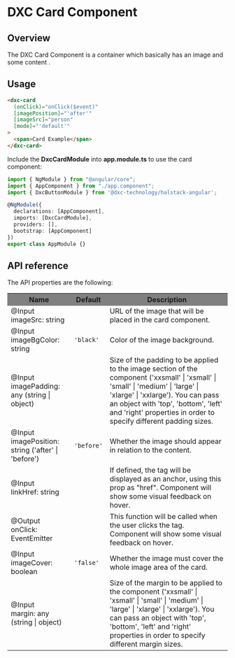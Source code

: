 # DXC Card Component

## Overview

The DXC Card Component is a container which basically has an image and some content .

## Usage

```html
<dxc-card
  (onClick)="onClick($event)"
  [imagePosition]="'after'"
  [imageSrc]="person"
  [mode]="'default'"
>
  <span>Card Example</span>
</dxc-card>
```

Include the **DxcCardModule** into **app.module.ts** to use the card component:

```ts
import { NgModule } from "@angular/core";
import { AppComponent } from "./app.component";
import { DxcButtonModule } from '@dxc-technology/halstack-angular';

@NgModule({
  declarations: [AppComponent],
  imports: [DxcCardModule],
  providers: [],
  bootstrap: [AppComponent]
})
export class AppModule {}
```

## API reference

The API properties are the following:

<table>
  <tr style="background-color: grey">
    <th>Name</th>
    <th>Default</th>
    <th>Description</th>
  </tr>
  <tr>
    <td>@Input<br>imageSrc: string</td>
    <td></td>
    <td>URL of the image that will be placed in the card component.</td>
  </tr>
  <tr>
    <td>@Input<br>imageBgColor: string</td>
    <td><code>'black'</code></td>
    <td>Color of the image background.</td>
  </tr>
  <tr>
    <td>@Input<br>imagePadding: any (string | object)</td>
    <td></td>
    <td>
      Size of the padding to be applied to the image section of the
      component ('xxsmall' | 'xsmall' | 'small' | 'medium' | 'large' |
      'xlarge' | 'xxlarge'). You can pass an object with 'top', 'bottom',
      'left' and 'right' properties in order to specify different padding
      sizes.
    </td>
  </tr>
  <tr>
    <td>@Input<br>imagePosition: string ('after' | 'before')</td>
    <td>
      <code>'before'</code>
    </td>
    <td>Whether the image should appear in relation to the content.</td>
  </tr>
  <tr>
    <td>@Input<br>linkHref: string</td>
    <td></td>
    <td>
      If defined, the tag will be displayed as an anchor, using this prop as
      "href". Component will show some visual feedback on hover.
    </td>
  </tr>
  <tr>
    <td>@Output<br>onClick: EventEmitter</td>
    <td></td>
    <td>
      This function will be called when the user clicks the tag. Component
      will show some visual feedback on hover.
    </td>
  </tr>
  <tr>
    <td>@Input<br>imageCover: boolean</td>
    <td><code>'false'</code></td>
    <td>Whether the image must cover the whole image area of the card.</td>
  </tr>
  <tr>
    <td>@Input<br>margin: any (string | object)</td>
    <td></td>
    <td>
      Size of the margin to be applied to the component ('xxsmall' |
      'xsmall' | 'small' | 'medium' | 'large' | 'xlarge' | 'xxlarge'). You
      can pass an object with 'top', 'bottom', 'left' and 'right' properties
      in order to specify different margin sizes.
    </td>
  </tr>
</table>
